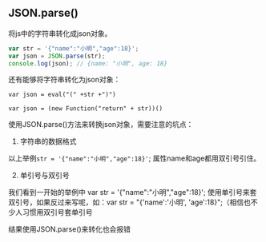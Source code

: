 ## JSON.parse()

将js中的字符串转化成json对象。

```javascript
var str = '{"name":"小明","age":18}';
var json = JSON.parse(str);
console.log(json); // {name: "小明", age: 18}
```

还有能够将字符串转化为json对象：

`var json = eval("(" +str +")")`

`var json = (new Function("return" + str))()`

使用JSON.parse()方法来转换json对象，需要注意的坑点：

1. 字符串的数据格式

以上举例`str = '{"name":"小明","age":18}'`; 属性name和age都用双引号引住。

2. 单引号与双引号

我们看到一开始的举例中 var str = '{"name":"小明","age":18}'; 使用单引号来套双引号，如果反过来写呢，如：var str = "{'name':'小明', 'age':18}";（相信也不少人习惯用双引号套单引号

结果使用JSON.parse()来转化也会报错